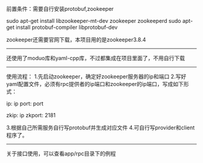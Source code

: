 前置条件：需要自行安装protobuf,zookeeper

sudo apt-get install libzookeeper-mt-dev zookeeper zookeeperd
sudo apt-get install protobuf-compiler libprotobuf-dev

zookeeper还需要官网下载，本项目用的是zookeeper3.8.4

___________________________________________________________________________________________________________
还使用了moduo库和yaml-cpp库，不过都集成在项目里面了，不用自行下载

______________________________________________________________________________________________________________
使用流程：
1.先启动zookeeper，确定好zookeeper服务器的ip和端口
2.写好yaml配置文件，必须有rpc提供者的ip端口和zookeeper的ip端口，写成如下形式：

ip: ip
port: port


zkip: ip
zkport: 2181

3.根据自己所需服务自行写protobuf并生成对应文件
4.可自行写provider和client程序了。

______________________________________________________________________________________________________________
关于接口使用，可以查看app/rpc目录下的例程